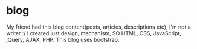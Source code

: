 # blog
My friend had this blog content(posts, articles, descriptions etc), I'm not a writer :/
I created just design, mechanism, SO HTML, CSS, JavaScript, jQuery, AJAX, PHP.
This blog uses bootstrap.
